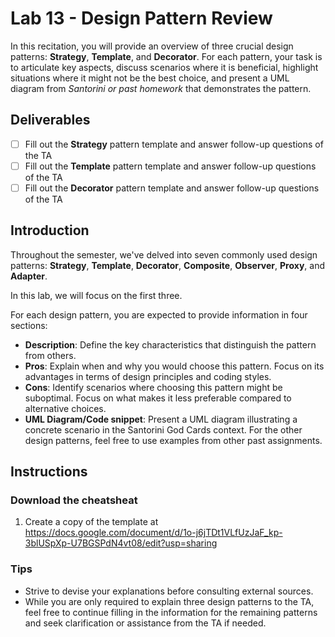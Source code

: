 # Lab 13 - Design Pattern Review

In this recitation, you will provide an overview of three crucial design patterns: **Strategy**, **Template**, and **Decorator**. For each pattern, your task is to articulate key aspects, discuss scenarios where it is beneficial, highlight situations where it might not be the best choice, and present a UML diagram from *Santorini or past homework* that demonstrates the pattern.


## Deliverables
- [ ] Fill out the **Strategy** pattern template and answer follow-up questions of the TA
- [ ] Fill out the **Template** pattern template and answer follow-up questions of the TA
- [ ] Fill out the **Decorator** pattern template and answer follow-up questions of the TA

## Introduction
Throughout the semester, we've delved into seven commonly used design patterns: **Strategy**, **Template**, **Decorator**, **Composite**, **Observer**, **Proxy**, and **Adapter**.

In this lab, we will focus on the first three.

For each design pattern, you are expected to provide information in four sections:

- **Description**: Define the key characteristics that distinguish the pattern from others.
- **Pros**: Explain when and why you would choose this pattern. Focus on its advantages in terms of design principles and coding styles.
- **Cons**: Identify scenarios where choosing this pattern might be suboptimal. Focus on what makes it less preferable compared to alternative choices.
- **UML Diagram/Code snippet**: Present a UML diagram illustrating a concrete scenario in the Santorini God Cards context. For the other design patterns, feel free to use examples from other past assignments.


## Instructions

### Download the cheatsheat

1. Create a copy of the template at https://docs.google.com/document/d/1o-j6jTDt1VLfUzJaF_kp-3blUSpXp-U7BGSPdN4vt08/edit?usp=sharing

### Tips

- Strive to devise your explanations before consulting external sources.
- While you are only required to explain three design patterns to the TA, feel free to continue filling in the information for the remaining patterns and seek clarification or assistance from the TA if needed.



